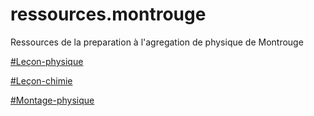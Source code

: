 # ressources.montrouge
Ressources de la preparation à l'agregation de physique de Montrouge


[#Leçon-physique](leçon-physique/Plans/LP.md)

[#Leçon-chimie](leçon-chimie/LC.md)

[#Montage-physique](montage-physique/montage.md)
